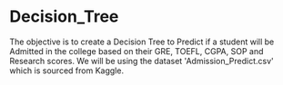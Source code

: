 # Decision_Tree
The objective is to create a Decision Tree to Predict if a student will be Admitted in the college based on their GRE, TOEFL, CGPA, SOP and Research scores.  We will be using the dataset 'Admission_Predict.csv' which is sourced from Kaggle.
